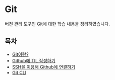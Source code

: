# Git

버전 관리 도구인 Git에 대한 학습 내용을 정리하였습니다.

## 목차

- [Git이란?](what-is-git.md)
- [Github에 TIL 작성하기](what-is-github-til.md)
- [SSH을 이용해 Github에 연결하기](ssh.md)
- [Git CLI](git-cli.md)
